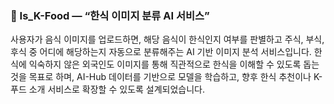 ### 🍚 Is_K-Food — “한식 이미지 분류 AI 서비스”

사용자가 음식 이미지를 업로드하면, 해당 음식이 한식인지 여부를 판별하고
주식, 부식, 후식 중 어디에 해당하는지 자동으로 분류해주는 AI 기반 이미지 분석 서비스입니다.
한식에 익숙하지 않은 외국인도 이미지를 통해 직관적으로 한식을 이해할 수 있도록 돕는 것을 목표로 하며,
AI-Hub 데이터를 기반으로 모델을 학습하고, 향후 한식 추천이나 K-푸드 소개 서비스로 확장할 수 있도록 설계되었습니다.
